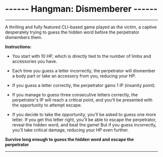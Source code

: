 # ------ Hangman: Dismemberer ------

  * * *

  A thrilling and fully featured CLI-based game played as the victim, a captive desperately
  trying to guess the hidden word before the perpetrator dismembers them.

  **Instructions:**

  * You start with 10 HP, which is directly tied to the number of limbs and accessories you have.
  
  * Each time you guess a letter incorrectly, the perpetrator will dismember a body part or take an accessory from you, reducing your HP.
  
  * If you guess a letter correctly, the perpetrator gains 1 IP (insanity point).
  
  * If you manage to guess three consecutive letters correctly, the perpetrator's IP will reach a critical point,
    and you'll be presented with the opportunity to attempt escape.
    
  * If you decide to take the opportunity, you'll be asked to guess one more letter.
    If you get this letter right, you'll be able to escape the perpetrator, reveal the hidden word, and beat the game!
    But if you guess incorrectly, you'll take critical damage, reducing your HP even further.

  **Survive long enough to guess the hidden word and escape the perpetrator**

  * * *

